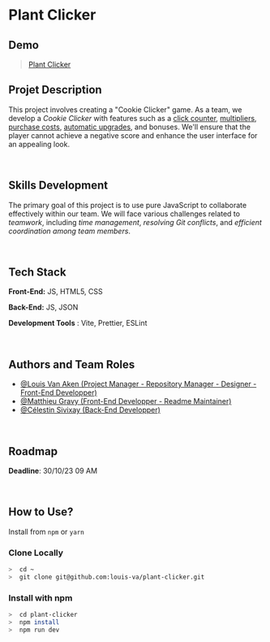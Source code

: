 # Plant Clicker

## Demo

> [Plant Clicker](https://louis-va.github.io/plant-clicker/)

## Projet Description

This project involves creating a "Cookie Clicker" game. As a team, we develop a _Cookie Clicker_ with features such as a <u>click counter</u>, <u>multipliers</u>, <u>purchase costs</u>, <u>automatic upgrades</u>, and bonuses. We'll ensure that the player cannot achieve a negative score and enhance the user interface for an appealing look.

<br/>

## Skills Development

The primary goal of this project is to use pure JavaScript to collaborate effectively within our team. We will face various challenges related to _teamwork_, including _time management_, _resolving Git conflicts_, and _efficient coordination among team members_.

<br/>

## Tech Stack

**Front-End:** JS, HTML5, CSS

**Back-End:** JS, JSON

**Development Tools** : Vite, Prettier, ESLint

<br/>

## Authors and Team Roles

- [@Louis Van Aken (Project Manager - Repository Manager - Designer - Front-End Developper)](https://www.github.com/louis-va)
- [@Matthieu Gravy (Front-End Developper - Readme Maintainer)](https://www.github.com/matthieuGravy)
- [@Célestin Sivixay (Back-End Developper)](https://www.github.com/Yaeshin)

<br/>

## Roadmap

**Deadline**: 30/10/23 09 AM

<br/>

## How to Use?

Install from `npm` or `yarn`

### Clone Locally

```bash
>  cd ~
>  git clone git@github.com:louis-va/plant-clicker.git
```

### Install with npm

```bash
>  cd plant-clicker
>  npm install
>  npm run dev
```

<br/>
